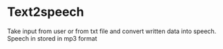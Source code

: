 # Text2speech
Take input from user or from txt file and convert written data into speech. Speech in stored in mp3 format
